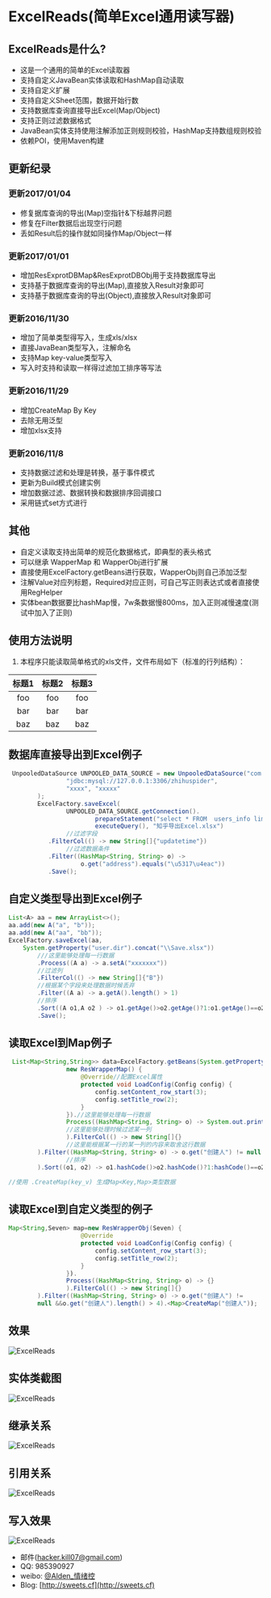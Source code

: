 # ExcelReads(简单Excel通用读写器)
## ExcelReads是什么?
* 这是一个通用的简单的Excel读取器
* 支持自定义JavaBean实体读取和HashMap自动读取
* 支持自定义扩展
* 支持自定义Sheet范围，数据开始行数
* 支持数据库查询直接导出Excel(Map/Object)
* 支持正则过滤数据格式
* JavaBean实体支持使用注解添加正则规则校验，HashMap支持数组规则校验
* 依赖POI，使用Maven构建

## 更新纪录

### 更新2017/01/04
* 修复据库查询的导出(Map)空指针&下标越界问题
* 修复在Filter数据后出现空行问题
* 丢如Result后的操作就如同操作Map/Object一样

### 更新2017/01/01
* 增加ResExprotDBMap&ResExprotDBObj用于支持数据库导出
* 支持基于数据库查询的导出(Map),直接放入Result对象即可
* 支持基于数据库查询的导出(Object),直接放入Result对象即可

### 更新2016/11/30
* 增加了简单类型得写入，生成xls/xlsx
* 直接JavaBean类型写入，注解命名
* 支持Map key-value类型写入
* 写入时支持和读取一样得过滤加工排序等写法

### 更新2016/11/29
* 增加CreateMap By Key
* 去除无用泛型
* 增加xlsx支持

### 更新2016/11/8
* 支持数据过滤和处理是转换，基于事件模式
* 更新为Build模式创建实例
* 增加数据过滤、数据转换和数据排序回调接口
* 采用链式set方式进行



## 其他
* 自定义读取支持出简单的规范化数据格式，即典型的表头格式
* 可以继承 WapperMap 和 WapperObj进行扩展
* 直接使用ExcelFactory.getBeans进行获取，WapperObj则自己添加泛型
* 注解Value对应列标题，Required对应正则，可自己写正则表达式或者直接使用RegHelper
* 实体bean数据要比hashMap慢，7w条数据慢800ms，加入正则减慢速度(测试中加入了正则)

## 使用方法说明
1. 本程序只能读取简单格式的xls文件，文件布局如下（标准的行列结构）：<br>

| 标题1 | 标题2 | 标题3 |
|:-----:|:-----:|:-----:|
|foo    | foo   | foo   |
|bar    | bar   | bar   |
|baz    | baz   | baz   |

##  数据库直接导出到Excel例子
```java
 UnpooledDataSource UNPOOLED_DATA_SOURCE = new UnpooledDataSource("com.mysql.jdbc.Driver",
                "jdbc:mysql://127.0.0.1:3306/zhihuspider",
                "xxxx", "xxxxx"
        );
        ExcelFactory.saveExcel(
                UNPOOLED_DATA_SOURCE.getConnection().
                        prepareStatement("select * FROM  users_info limit 10000").
                        executeQuery(), "知乎导出Excel.xlsx")
                //过滤字段
           .FilterCol(() -> new String[]{"updatetime"})
                //过滤数据条件
           .Filter((HashMap<String, String> o) ->
                    o.get("address").equals("\u5317\u4eac"))
           .Save();

```

## 自定义类型导出到Excel例子
```java
List<A> aa = new ArrayList<>();
aa.add(new A("a", "b"));
aa.add(new A("aa", "bb"));
ExcelFactory.saveExcel(aa,
    System.getProperty("user.dir").concat("\\Save.xlsx"))
        ///这里能够处理每一行数据
        .Process((A a) -> a.setA("xxxxxxx"))
        //过滤列
        .FilterCol(() -> new String[]{"B"})
        //根据某个字段来处理数据时候丢弃
        .Filter((A a) -> a.getA().length() > 1)
        //排序
        .Sort((A o1,A o2 ) -> o1.getAge()>o2.getAge()?1:o1.getAge()==o2.getAge()?0:-1)
        .Save();
```
## 读取Excel到Map例子
```java
 List<Map<String,String>> data=ExcelFactory.getBeans(System.getProperty("user.dir").concat("\\测试.xls"),
                new ResWrapperMap() {
                    @Override//配置Excel属性
                    protected void LoadConfig(Config config) {
                        config.setContent_row_start(3);
                        config.setTitle_row(2);
                    }
                }).//这里能够处理每一行数据
                Process((HashMap<String, String> o) -> System.out.println(o + "\n")
                //这里能够处理时候过滤某一列
                ).FilterCol(() -> new String[]{}
                //这里能根据某一行的某一列的内容来取舍这行数据
        ).Filter((HashMap<String, String> o) -> o.get("创建人") != null && o.get("创建人").length() > 5
                //排序
        ).Sort((o1, o2) -> o1.hashCode()>o2.hashCode()?1:hashCode()==o2.hashCode()?0:-1).Create();

//使用 .CreateMap(key_v) 生成Map<Key,Map>类型数据

```
## 读取Excel到自定义类型的例子

```java
Map<String,Seven> map=new ResWrapperObj(Seven) {
                    @Override
                    protected void LoadConfig(Config config) {
                        config.setContent_row_start(3);
                        config.setTitle_row(2);
                    }
                }).
                Process((HashMap<String, String> o) -> {}
                ).FilterCol(() -> new String[]{}
        ).Filter((HashMap<String, String> o) -> o.get("创建人") != 
        null &&o.get("创建人").length() > 4).<Map>CreateMap("创建人"));
```
 ## 效果
![ExcelReads](效果.png)
## 实体类截图
![ExcelReads](实体类.png)
## 继承关系
![ExcelReads](关系.png)
## 引用关系
![ExcelReads](引用.png)
## 写入效果
![ExcelReads](write.png)

* 邮件(hacker.kill07@gmail.com)
* QQ: 985390927
* weibo: [@Alden_情绪控](http://weibo.com/Sweets07)
* Blog: [http://sweets.cf](http://sweets.cf)
